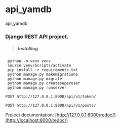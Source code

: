 # api_yamdb
api_yamdb

### Django REST API project.

>##### Installing
```
 python -m venv venv
 source venv/Scripts/activate
 pip install -r requirements.txt
 python manage.py makemigrations
 python manage.py migrate
 python manage.py createsuperuser
 python manage.py runserver 
```
```
POST http://127.0.0.1:8000/api/v1/token/
```
```
POST http://127.0.0.1:8000/api/v1/posts/
```


Project documentation: [http://127.0.0.1:8000/redoc/](http://localhost:8000/redoc/)
